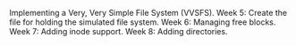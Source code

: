 Implementing a Very, Very Simple File System (VVSFS). Week 5: Create the file for holding the simulated file system. Week 6: Managing free blocks. Week 7: Adding inode support. Week 8: Adding directories. 
